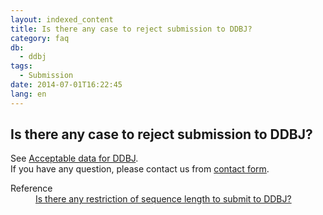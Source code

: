 ```yaml
---
layout: indexed_content
title: Is there any case to reject submission to DDBJ?
category: faq
db:
  - ddbj
tags: 
  - Submission
date: 2014-07-01T16:22:45
lang: en
---
```


## Is there any case to reject submission to DDBJ?

<p>See <a href="/documents/data-categories-e.html">Acceptable data for DDBJ</a>. <br>If you have any question, please contact us from <a href="/contact-e.html#to-ddbj">contact form</a>. </p>
<dl><dt>Reference</dt>
  <dd><a href="/faq/en/restricton-seq-length-e.html">Is there any restriction of sequence length to submit to DDBJ?</a></dd>
</dl>
